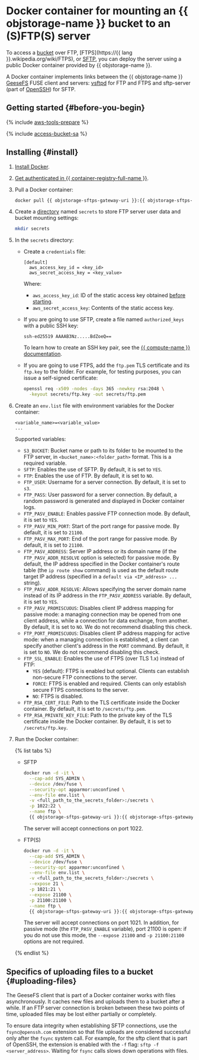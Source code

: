 # Docker container for mounting an {{ objstorage-name }} bucket to an (S)FTP(S) server

To access a [bucket](../concepts/bucket.md) over FTP, [FTPS](https://{{ lang }}.wikipedia.org/wiki/FTPS), or [SFTP](https://en.wikipedia.org/wiki/SSH_File_Transfer_Protocol), you can deploy the server using a public Docker container provided by {{ objstorage-name }}.

A Docker container implements links between the {{ objstorage-name }} [GeeseFS](geesefs.md) FUSE client and servers: [vsftpd](https://security.appspot.com/vsftpd.html) for FTP and FTPS and sftp-server (part of [OpenSSH](https://www.openssh.com/)) for SFTP.

## Getting started {#before-you-begin}

{% include [aws-tools-prepare](../../_includes/aws-tools/aws-tools-prepare.md) %}

{% include [access-bucket-sa](../../_includes/storage/access-bucket-sa.md) %}

## Installing {#install}

1. [Install Docker](https://docs.docker.com/get-docker/).
1. [Get authenticated in {{ container-registry-full-name }}](../../container-registry/operations/authentication.md).
1. Pull a Docker container:

   ```bash
   docker pull {{ objstorage-sftps-gateway-uri }}:{{ objstorage-sftps-gateway-version }}
   ```

1. Create a [directory](../concepts/object.md#folder) named `secrets` to store FTP server user data and bucket mounting settings:

   ```bash
   mkdir secrets
   ```

1. In the `secrets` directory:
   * Create a `credentials` file:

      ```text
      [default]
        aws_access_key_id = <key_id>
        aws_secret_access_key = <key_value>
      ```

      Where:
      * `aws_access_key_id`: ID of the static access key obtained [before starting](#before-you-begin).
      * `aws_secret_access_key`: Contents of the static access key.
   * If you are going to use SFTP, create a file named `authorized_keys` with a public SSH key:

      ```text
      ssh-ed25519 AAAAB3Nz.....BdZoeQ==
      ```


      To learn how to create an SSH key pair, see the [{{ compute-name }} documentation](../../compute/operations/vm-connect/ssh.md#creating-ssh-keys).


   * If you are going to use FTPS, add the `ftp.pem` TLS certificate and its `ftp.key` to the folder. For example, for testing purposes, you can issue a self-signed certificate:

      ```bash
      openssl req -x509 -nodes -days 365 -newkey rsa:2048 \
        -keyout secrets/ftp.key -out secrets/ftp.pem
      ```

1. Create an `env.list` file with environment variables for the Docker container:

   ```text
   <variable_name>=<variable_value>
   ...
   ```

   Supported variables:
   * `S3_BUCKET`: Bucket name or path to its folder to be mounted to the FTP server, in `<bucket_name>:<folder_path>` format. This is a required variable.
   * `SFTP`: Enables the use of SFTP. By default, it is set to `YES`.
   * `FTP`: Enables the use of FTP. By default, it is set to `NO`.
   * `FTP_USER`: Username for a server connection. By default, it is set to `s3`.
   * `FTP_PASS`: User password for a server connection. By default, a random password is generated and displayed in Docker container logs.
   * `FTP_PASV_ENABLE`: Enables passive FTP connection mode. By default, it is set to `YES`.
   * `FTP_PASV_MIN_PORT`: Start of the port range for passive mode. By default, it is set to `21100`.
   * `FTP_PASV_MAX_PORT`: End of the port range for passive mode. By default, it is set to `21100`.
   * `FTP_PASV_ADDRESS`: Server IP address or its domain name (if the `FTP_PASV_ADDR_RESOLVE` option is selected) for passive mode. By default, the IP address specified in the Docker container's route table (the `ip route show` command) is used as the default route target IP address (specified in a `default via <IP_address> ...` string).
   * `FTP_PASV_ADDR_RESOLVE`: Allows specifying the server domain name instead of its IP address in the `FTP_PASV_ADDRESS` variable. By default, it is set to `YES`.
   * `FTP_PASV_PROMISCUOUS`: Disables client IP address mapping for passive mode: a managing connection may be opened from one client address, while a connection for data exchange, from another. By default, it is set to `NO`. We do not recommend disabling this check.
   * `FTP_PORT_PROMISCUOUS`: Disables client IP address mapping for active mode: when a managing connection is established, a client can specify another client's address in the `PORT` command. By default, it is set to `NO`. We do not recommend disabling this check.
   * `FTP_SSL_ENABLE`: Enables the use of FTPS (over TLS 1.x) instead of FTP:
      * `YES` (default): FTPS is enabled but optional. Clients can establish non-secure FTP connections to the server.
      * `FORCE`: FTPS is enabled and required. Clients can only establish secure FTPS connections to the server.
      * `NO`: FTPS is disabled.
   * `FTP_RSA_CERT_FILE`: Path to the TLS certificate inside the Docker container. By default, it is set to `/secrets/ftp.pem`.
   * `FTP_RSA_PRIVATE_KEY_FILE`: Path to the private key of the TLS certificate inside the Docker container. By default, it is set to `/secrets/ftp.key`.
1. Run the Docker container:

   {% list tabs %}

   - SFTP

      ```bash
      docker run -d -it \
        --cap-add SYS_ADMIN \
        --device /dev/fuse \
        --security-opt apparmor:unconfined \
        --env-file env.list \
        -v <full_path_to_the_secrets_folder>:/secrets \
        -p 1022:22 \
        --name ftp \
        {{ objstorage-sftps-gateway-uri }}:{{ objstorage-sftps-gateway-version }}
      ```

      The server will accept connections on port 1022.

   - FTP(S)

      ```bash
      docker run -d -it \
        --cap-add SYS_ADMIN \
        --device /dev/fuse \
        --security-opt apparmor:unconfined \
        --env-file env.list \
        -v <full_path_to_the_secrets_folder>:/secrets \
        --expose 21 \
        -p 1021:21 \
        --expose 21100 \
        -p 21100:21100 \
        --name ftp \
        {{ objstorage-sftps-gateway-uri }}:{{ objstorage-sftps-gateway-version }}
      ```

      The server will accept connections on port 1021. In addition, for passive mode (the `FTP_PASV_ENABLE` variable), port 21100 is open: if you do not use this mode, the `--expose 21100` and `-p 21100:21100` options are not required.

   {% endlist %}

## Specifics of uploading files to a bucket {#uploading-files}

The GeeseFS client that is part of a Docker container works with files asynchronously. It caches new files and uploads them to a bucket after a while. If an FTP server connection is broken between these two points of time, uploaded files may be lost either partially or completely.

To ensure data integrity when establishing SFTP connections, use the `fsync@openssh.com` extension so that file uploads are considered successful only after the `fsync` system call. For example, for the sftp client that is part of OpenSSH, the extension is enabled with the `-f` flag: `sftp -f <server_address>`. Waiting for `fsync` calls slows down operations with files.
